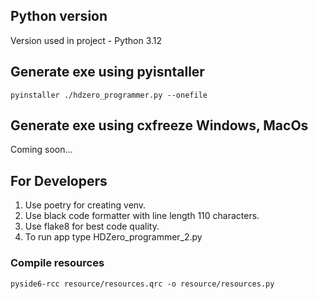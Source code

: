 ## Python version

Version used in project - Python 3.12

## Generate exe using pyisntaller

```
pyinstaller ./hdzero_programmer.py --onefile
```

## Generate exe using cxfreeze Windows, MacOs

Coming soon...

## For Developers

1. Use poetry for creating venv.
2. Use black code formatter with line length 110 characters.
3. Use flake8 for best code quality.
4. To run app type HDZero_programmer_2.py

### Compile resources

```shell
pyside6-rcc resource/resources.qrc -o resource/resources.py
```